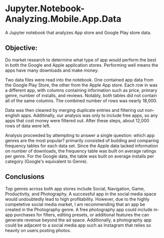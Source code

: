 # Jupyter.Notebook-Analyzing.Mobile.App.Data
A Jupyter notebook that analyzes App store and Google Play store data.

## Objective:
Do market research to determine what type of app would perform the best in both the Google and Apple application stores. Performing well means the apps have many downloads and make money. 

Two data files were read into the notebook. One contained app data from the Google Play Store, the other from the Apple App store. Each row in was a different app, with columns containing information such as price, primary genre, number of installs, and reviews. Notably, both tables did not contain all of the same columns. The combined number of rows was nearly 18,000.

Data was then cleaned by merging duplicate entries and filtering out non-english apps. Additinally, our analysis was only to include free apps, so any apps that cost money were filtered out. After these steps, about 12,000 rows of data were left. 

Analysis proceeded by attempting to answer a single question: which app genres are the most popular? primarily consisted of building and comparing frequency tables for each data set. Since the Apple data lacked information on number of downloads, the frequency table was built on average ratings per genre. For the Google data, the table was built on average installs per category (Google's equivalent to Genre). 

## Conclusions
Top genres across both app stores include Social, Navigation, Game, Productivity, and Photography. 
A successful app in the social media space would undoubtedly lead to high profitability. However, due to the highly competetive social media market, I am recommending that an app be created in the Photography genre. A free photography app could include in-app purchases for filters, editing presets, or additional features the can generate revenue beyond the ad space. Additionally, a photography app could be adjacent to a social media app such as Instagram that relies so heavily on users posting photos. 
